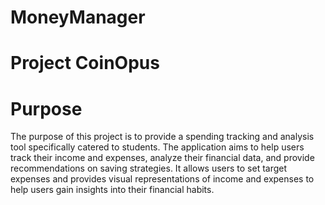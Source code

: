 # MoneyManager

# Project CoinOpus

# Purpose
The purpose of this project is to provide a spending tracking and analysis tool specifically catered to students. The application aims to help users track their income and expenses, analyze their financial data, and provide recommendations on saving strategies. It allows users to set target expenses and provides visual representations of income and expenses to help users gain insights into their financial habits.